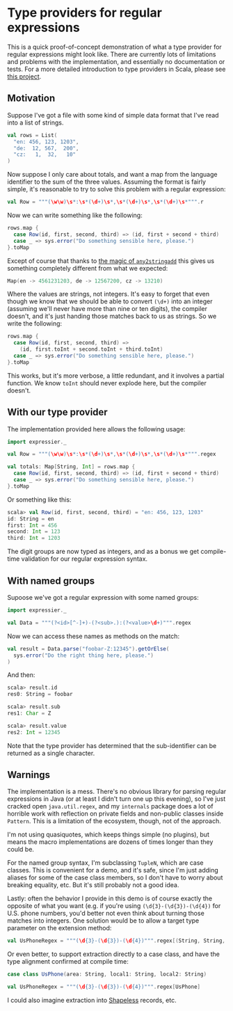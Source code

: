 Type providers for regular expressions
======================================

This is a quick proof-of-concept demonstration of what a type provider for
regular expressions might look like. There are currently lots of limitations
and problems with the implementation, and essentially no documentation or
tests. For a more detailed introduction to type providers in Scala, please see
[this project](https://github.com/travisbrown/type-provider-examples).

Motivation
----------

Suppose I've got a file with some kind of simple data format that I've read
into a list of strings.

``` scala
val rows = List(
  "en: 456, 123, 1203",
  "de:  12, 567,  200",
  "cz:   1,  32,   10"
)
```

Now suppose I only care about totals, and want a map from the language identifier
to the sum of the three values. Assuming the format is fairly simple, it's
reasonable to try to solve this problem with a regular expression:

``` scala
val Row = """(\w\w)\s*:\s*(\d+)\s*,\s*(\d+)\s*,\s*(\d+)\s*""".r
```

Now we can write something like the following:

``` scala
rows.map {
  case Row(id, first, second, third) => (id, first + second + third)
  case _ => sys.error("Do something sensible here, please.")
}.toMap
```

Except of course that thanks to [the magic of `any2stringadd`](https://issues.scala-lang.org/browse/SI-194)
this gives us something completely different from what we expected:

``` scala
Map(en -> 4561231203, de -> 12567200, cz -> 13210)
```

Where the values are strings, not integers. It's easy to forget that even
though we know that we should be able to convert `(\d+)` into an integer
(assuming we'll never have more than nine or ten digits), the compiler doesn't,
and it's just handing those matches back to us as strings. So we write the
following:

``` scala
rows.map {
  case Row(id, first, second, third) =>
    (id, first.toInt + second.toInt + third.toInt)
  case _ => sys.error("Do something sensible here, please.")
}.toMap
```

This works, but it's more verbose, a little redundant, and it involves a
partial function. We know `toInt` should never explode here, but the compiler
doesn't.

With our type provider
----------------------

The implementation provided here allows the following usage:

``` scala
import expressier._

val Row = """(\w\w)\s*:\s*(\d+)\s*,\s*(\d+)\s*,\s*(\d+)\s*""".regex

val totals: Map[String, Int] = rows.map {
  case Row(id, first, second, third) => (id, first + second + third)
  case _ => sys.error("Do something sensible here, please.")
}.toMap
```

Or something like this:

``` scala
scala> val Row(id, first, second, third) = "en: 456, 123, 1203"
id: String = en
first: Int = 456
second: Int = 123
third: Int = 1203
```

The digit groups are now typed as integers, and as a bonus we get compile-time
validation for our regular expression syntax.

With named groups
-----------------

Supoose we've got a regular expression with some named groups:

``` scala
import expressier._

val Data = """(?<id>[^-]+)-(?<sub>.):(?<value>\d+)""".regex
```

Now we can access these names as methods on the match:

``` scala
val result = Data.parse("foobar-Z:12345").getOrElse(
  sys.error("Do the right thing here, please.")
)
```

And then:

``` scala
scala> result.id
res0: String = foobar

scala> result.sub
res1: Char = Z

scala> result.value
res2: Int = 12345
```

Note that the type provider has determined that the sub-identifier can be
returned as a single character.

Warnings
--------

The implementation is a mess. There's no obvious library for parsing regular
expressions in Java (or at least I didn't turn one up this evening), so I've
just cracked open `java.util.regex`, and my `internals` package does a lot
of horrible work with reflection on private fields and non-public classes
inside `Pattern`. This is a limitation of the ecosystem, though, not of the
approach.

I'm not using quasiquotes, which keeps things simple (no plugins), but means
the macro implementations are dozens of times longer than they could be.

For the named group syntax, I'm subclassing `TupleN`, which are case classes.
This is convenient for a demo, and it's safe, since I'm just adding aliases
for some of the case class members, so I don't have to worry about breaking
equality, etc. But it's still probably not a good idea.

Lastly: often the behavior I provide in this demo is of course exactly the
opposite of what you want (e.g. if you're using `(\d{3}-(\d{3})-(\d{4})` for
U.S. phone numbers, you'd better not even think about turning those matches
into integers. One solution would be to allow a target type parameter on the
extension method:

``` scala
val UsPhoneRegex = """(\d{3}-(\d{3})-(\d{4})""".regex[(String, String, String)]
```

Or even better, to support extraction directly to a case class, and have the type
alignment confirmed at compile time:

``` scala
case class UsPhone(area: String, local1: String, local2: String)

val UsPhoneRegex = """(\d{3}-(\d{3})-(\d{4})""".regex[UsPhone]
```

I could also imagine extraction into [Shapeless](https://github.com/milessabin/shapeless)
records, etc.

